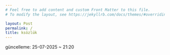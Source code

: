 ```yaml
---
# Feel free to add content and custom Front Matter to this file.
# To modify the layout, see https://jekyllrb.com/docs/themes/#overriding-theme-defaults

layout: Post
permalink: /
title: ksözlük
---
```


güncelleme: 25-07-2025 ~ 21:20
